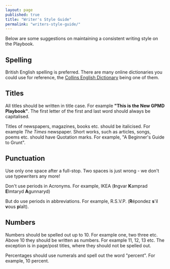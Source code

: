 ```yaml
---
layout: page
published: true
title: "Writer's Style Guide"
permalink: "writers-style-guide/"
---
```


Below are some suggestions on maintaining a consistent writing style on the Playbook.

## Spelling

British English spelling is preferred. There are many online dictionaries you could use for reference, the [Collins English Dictionary](http://www.collinsdictionary.com/ "Collins English Dictionary") being one of them.

## Titles

All titles should be written in title case. For example **"This is the New GPMD Playbook"**. The first letter of the first and last word should always be capitalised.

Titles of newspapers, magazines, books etc. should be italicised. For example *The Times* newspaper. Short works, such as articles, songs, poems etc. should have Quotation marks. For example, "A Beginner's Guide to Grunt".

## Punctuation

Use only one space after a full-stop. Two spaces is just wrong - we don't use typewriters any more!

Don't use periods in Acronyms. For example, IKEA (**I**ngvar **K**amprad **E**lmtaryd **A**gunnaryd)

But do use periods in abbreviations. For example, R.S.V.P. (**R**épondez **s**'il **v**ous **p**laît).

## Numbers

Numbers should be spelled out up to 10. For example one, two three etc. Above 10 they should be written as numbers. For example 11, 12, 13 etc. The exception is in page/post titles, where they should not be spelled out.

Percentages should use numerals and spell out the word "percent". For example, 10 percent.